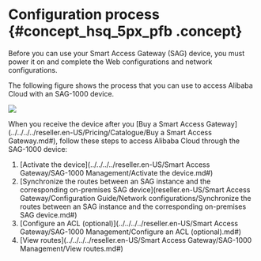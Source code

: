 # Configuration process {#concept_hsq_5px_pfb .concept}

Before you can use your Smart Access Gateway \(SAG\) device, you must power it on and complete the Web configurations and network configurations.

The following figure shows the process that you can use to access Alibaba Cloud with an SAG-1000 device.

![](http://static-aliyun-doc.oss-cn-hangzhou.aliyuncs.com/assets/img/40325/156687204521211_en-US.png)

When you receive the device after you [Buy a Smart Access Gateway](../../../../reseller.en-US/Pricing/Catalogue/Buy a Smart Access Gateway.md#), follow these steps to access Alibaba Cloud through the SAG-1000 device:

1.  [Activate the device](../../../../reseller.en-US/Smart Access Gateway/SAG-1000 Management/Activate the device.md#)
2.  [Synchronize the routes between an SAG instance and the corresponding on-premises SAG device](reseller.en-US/Smart Access Gateway/Configuration Guide/Network configurations/Synchronize the routes between an SAG instance and the corresponding on-premises SAG device.md#)
3.  [Configure an ACL \(optional\)](../../../../reseller.en-US/Smart Access Gateway/SAG-1000 Management/Configure an ACL (optional).md#)
4.  [View routes](../../../../reseller.en-US/Smart Access Gateway/SAG-1000 Management/View routes.md#)

